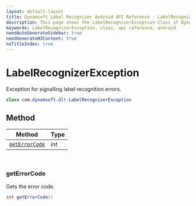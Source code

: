 ```yaml
---
layout: default-layout
title: Dynamsoft Label Recognizer Android API Reference - LabelRecognizerException Class
description: This page shows the LabelRecognizerException Class of Dynamsoft Label Recognizer for Android SDK.
keywords: LabelRecognizerException, class, api reference, android
needAutoGenerateSidebar: true
needGenerateH3Content: true
noTitleIndex: true
---
```



# LabelRecognizerException

Exception for signalling label recognition errors.
  
```java
class com.dynamsoft.dlr.LabelRecognizerException
```  

## Method
  
| Method | Type |
|---------- | ----------- |
| [`getErrorCode`](#geterrorcode)| *int* |

&nbsp;

### getErrorCode

Gets the error code.

```java
int getErrorCode()
```
